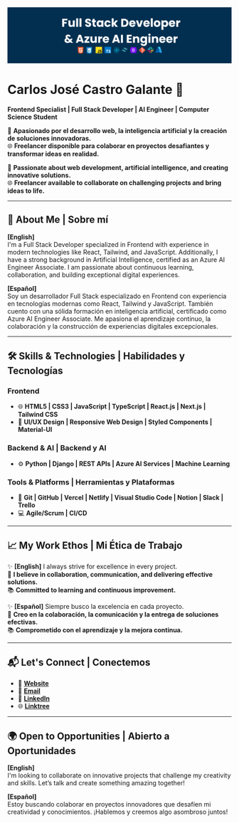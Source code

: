 <img src="/GCJCG.png">

# Carlos José Castro Galante 🌟  
**Frontend Specialist | Full Stack Developer | AI Engineer | Computer Science Student**  

🎯 **Apasionado por el desarrollo web, la inteligencia artificial y la creación de soluciones innovadoras.**  
🌐 **Freelancer disponible para colaborar en proyectos desafiantes y transformar ideas en realidad.**  

🎯 **Passionate about web development, artificial intelligence, and creating innovative solutions.**  
🌐 **Freelancer available to collaborate on challenging projects and bring ideas to life.**  

---

## 🚀 About Me | Sobre mí  
**[English]**  
I'm a Full Stack Developer specialized in Frontend with experience in modern technologies like React, Tailwind, and JavaScript. Additionally, I have a strong background in Artificial Intelligence, certified as an Azure AI Engineer Associate. I am passionate about continuous learning, collaboration, and building exceptional digital experiences.  

**[Español]**  
Soy un desarrollador Full Stack especializado en Frontend con experiencia en tecnologías modernas como React, Tailwind y JavaScript. También cuento con una sólida formación en inteligencia artificial, certificado como Azure AI Engineer Associate. Me apasiona el aprendizaje continuo, la colaboración y la construcción de experiencias digitales excepcionales.  

---

## 🛠️ Skills & Technologies | Habilidades y Tecnologías  

### **Frontend**  
- 🌐 **HTML5 | CSS3 | JavaScript | TypeScript | React.js | Next.js | Tailwind CSS**  
- 🎨 **UI/UX Design | Responsive Web Design | Styled Components | Material-UI**  

### **Backend & AI | Backend y AI**  
- ⚙️ **Python | Django | REST APIs | Azure AI Services | Machine Learning**  

### **Tools & Platforms | Herramientas y Plataformas**  
- 🔧 **Git | GitHub | Vercel | Netlify | Visual Studio Code | Notion | Slack | Trello**  
- 💻 **Agile/Scrum | CI/CD**  

---

## 📈 My Work Ethos | Mi Ética de Trabajo  

✨ **[English]** I always strive for excellence in every project.  
🤝 **I believe in collaboration, communication, and delivering effective solutions.**  
📚 **Committed to learning and continuous improvement.**  

✨ **[Español]** Siempre busco la excelencia en cada proyecto.  
🤝 **Creo en la colaboración, la comunicación y la entrega de soluciones efectivas.**  
📚 **Comprometido con el aprendizaje y la mejora continua.**  

---

## 📬 Let's Connect | Conectemos  

- 🔗 [**Website**](https://carlosjcastrog.netlify.app)  
- 📧 [**Email**](mailto:hi.carlosjcastrog@gmail.com)  
- 💼 [**LinkedIn**](https://www.linkedin.com/in/carlosjcastrog)  
- 🌐 [**Linktree**](https://linktr.ee/carlosjcastrog)  

---

## 🌍 Open to Opportunities | Abierto a Oportunidades  

**[English]**  
I'm looking to collaborate on innovative projects that challenge my creativity and skills. Let’s talk and create something amazing together!  

**[Español]**  
Estoy buscando colaborar en proyectos innovadores que desafíen mi creatividad y conocimientos. ¡Hablemos y creemos algo asombroso juntos!  


